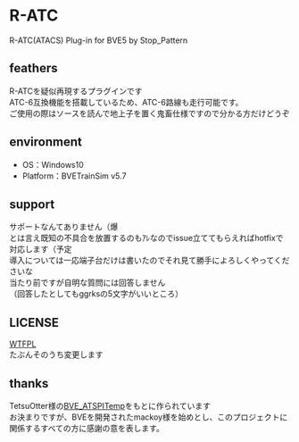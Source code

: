 # R-ATC
R-ATC(ATACS) Plug-in for BVE5 by Stop_Pattern  

## feathers
R-ATCを疑似再現するプラグインです  
ATC-6互換機能を搭載しているため、ATC-6路線も走行可能です。  
ご使用の際はソースを読んで地上子を置く鬼畜仕様ですので分かる方だけどうぞ  

## environment
- OS：Windows10  
- Platform：BVETrainSim v5.7

## support
サポートなんてありません（爆  
とは言え既知の不具合を放置するのもｱﾚなのでissue立ててもらえればhotfixで対応します（予定  
導入については一応端子台だけは書いたのでそれ見て勝手によろしくやってくださいな  
当たり前ですが自明な質問には回答しません  
（回答したとしてもggrksの5文字がいいところ）  

## LICENSE
[WTFPL](http://www.wtfpl.net/about/)  
たぶんそのうち変更します  

## thanks
TetsuOtter様の[BVE_ATSPITemp](https://github.com/TetsuOtter/BVE_ATSPITemp)をもとに作られています  
お決まりですが、BVEを開発されたmackoy様を始めとし、このプロジェクトに関係するすべての方に感謝の意を表します。  